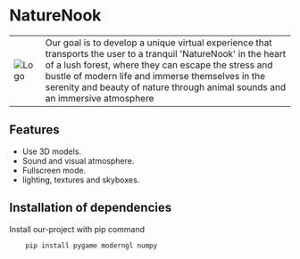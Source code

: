 # NatureNook 

<table>
  <tr>
    <td> <img src="https://lh3.googleusercontent.com/u/0/drive-viewer/AKGpiha-IRIn6QqSvzxkwYR-ircnQ_I0ED-7lqHzlYJOLo8m5phYZTD95PI3opDCj5y6WA6VDwUej072CsPcnfTPl-bRciwMTia-cRw=w1868-h932"             alt="Logo" /></td>
    <td>Our goal is to develop a unique virtual experience that transports the user to a tranquil 'NatureNook' in the heart of a lush forest, where they can escape the stress and   bustle of modern life and immerse themselves in the serenity and beauty of nature through animal sounds and an immersive atmosphere
      </div>
    </td>
  </tr>
</table>

## Features

- Use 3D models.
- Sound and visual atmosphere.
- Fullscreen mode.
- lighting, textures and skyboxes.


## Installation of dependencies

Install our-project with pip command
```bash
    pip install pygame moderngl numpy
```